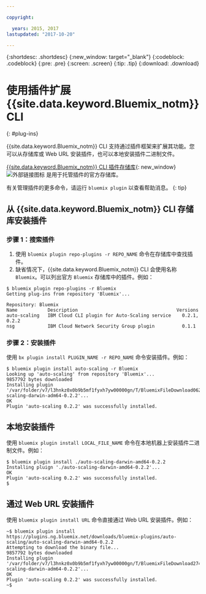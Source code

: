 ```yaml
---

copyright:

  years: 2015, 2017
lastupdated: "2017-10-20"

---
```


{:shortdesc: .shortdesc}
{:new_window: target="_blank"}
{:codeblock: .codeblock}
{:pre: .pre}
{:screen: .screen}
{:tip: .tip}
{:download: .download}

# 使用插件扩展 {{site.data.keyword.Bluemix_notm}} CLI
{: #plug-ins}

{{site.data.keyword.Bluemix_notm}} CLI 支持通过插件框架来扩展其功能。您可以从存储库或 Web URL 安装插件，也可以本地安装插件二进制文件。 

[{{site.data.keyword.Bluemix_notm}} CLI 插件存储库](http://clis.ng.bluemix.net/ui/repository.html#bluemix-plugins){: new_window} ![外部链接图标](../../../icons/launch-glyph.svg) 是用于托管插件的官方存储库。

有关管理插件的更多命令，请运行 `bluemix plugin` 以查看帮助消息。
{: tip}

## 从 {{site.data.keyword.Bluemix_notm}} CLI 存储库安装插件

### 步骤 1：搜索插件

1. 使用 `bluemix plugin repo-plugins -r REPO_NAME` 命令在存储库中查找插件。
2. 缺省情况下，{{site.data.keyword.Bluemix_notm}} CLI 会使用名称 `Bluemix`。可以列出官方 `Bluemix` 存储库中的插件。例如：
  
  ```
  $ bluemix plugin repo-plugins -r Bluemix
  Getting plug-ins from repository 'Bluemix'...

  Repository: Bluemix
  Name           Description                                    Versions
  auto-scaling   IBM Cloud CLI plugin for Auto-Scaling service    0.2.1, 0.2.2
  nsg            IBM Cloud Network Security Group plugin          0.1.1

  ```

### 步骤 2：安装插件

使用 `bx plugin install PLUGIN_NAME -r REPO_NAME` 命令安装插件。例如：

  ```
  $ bluemix plugin install auto-scaling -r Bluemix
  Looking up 'auto-scaling' from repository 'Bluemix'...
  9857792 bytes downloaded
  Installing plugin '/var/folder/v7/l3hnkz0x0b9b5mf1fyxh7yw00000gn/T/BluemixFileDownload062468676/auto-scaling-darwin-adm64-0.2.2'...
  OK
  Plugin 'auto-scaling 0.2.2' was successfully installed.
  ```

## 本地安装插件

使用 `bluemix plugin install LOCAL_FILE_NAME` 命令在本地机器上安装插件二进制文件。例如：

  ```
  $ bluemix plugin install ./auto-scaling-darwin-amd64-0.2.2
  Installing pluign './auto-scaling-darwin-amd64-0.2.2'...
  OK
  Plugin 'auto-scaling 0.2.2' was successfully installed.
  $
  ```

## 通过 Web URL 安装插件

使用 `bluemix plugin install URL` 命令直接通过 Web URL 安装插件。例如：

  ```
  ~$ bluemix plugin install https://plugins.ng.bluemix.net/downloads/bluemix-plugins/auto-scaling/auto-scaling-darwin-amd64-0.2.2
  Attempting to download the binary file...
  9857792 bytes downloaded
  Installing plugin '/var/folder/v7/l3hnkz0x0b9b5mf1fyxh7yw00000gn/T/BluemixFileDownload274645142/auto-scaling-darwin-adm64-0.2.2'...
  OK
  Plugin 'auto-scaling 0.2.2' was successfully installed.
  ~$
  ```
